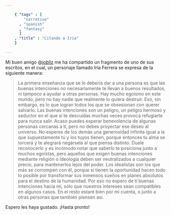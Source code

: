 ```yaml
--- 

    { "tags" : [
        "narrative"
      , "spanish"
      , "fantasy"
      ]
    , "title" : "Citando a Iria"
    }

--- 
```


Mi buen amigo @[jobliz](https://twitter.com/jobliz) me ha compartido un
fragmento de uno de sus escritos, en el cual, un personaje llamado Iria
Ferrera se expresa de la siguiente manera:

> La primera enseñanza que se le debería dar a una persona es que las buenas
> intenciones no necesariamente te llevan a buenos resultados, ni tampoco a
> ayudar a otras personas. Hay mucho egoísmo en este mundo, pero no hay nadie
> que realmente lo quiera destruir. Eso, sin embargo, es lo que logran todos
> los que se obsesionan con querer salvarlo. Las buenas intenciones son un
> peligro, un peligro hermoso y seductor en el que si te descuidas muchas veces
> provoca refugiarte para nunca salir. Acaso puedes esperar benevolencia de
> algunas personas cercanas a tí, pero no debes proyectar ese deseo al
> universo. No esperes de los demás una generosidad infinita igual a la que
> supuestamente tú y los tuyos tienen, porque entonces tu alma se torcerá y te
> alegrará negársela al que piensa distinto. Duele reconocerlo y es incómodo
> notar que saberlo te posiciona junto a muchos egoístas, pero aquellos que
> exigen buenas intenciones mediante religión o ideología deben ser
> neutralizados a cualquier precio, para mantenerlos lejos del poder. Los
> idealistas son los que más se corrompen con él, porque si tienen la
> oportunidad hacen todo lo posible por transformar sus inmensos sueños en
> planes absolutos para el destino de la humanidad. Por eso no espero de tí
> buenas intenciones hacia mí, sólo que nuestros intereses sean compatibles en
> algunos casos. En el resto estaré bien por mi cuenta, o junto a otras
> personas que también piensen así.

Espero les haya gustado. ¡Hasta pronto!
